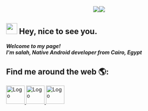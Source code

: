 <h1 align="center"><img src="https://imgbbb.com/images/2020/08/20/Vanilla-1s-286px14958fcc48cc51c2.gif"/><img src="https://imgbbb.com/images/2020/08/20/developer_breath5556925351e9b5f1.gif"/></h1>

<h2><img src="https://emojis.slackmojis.com/emojis/images/1531849430/4246/blob-sunglasses.gif?1531849430" width="30"/> Hey, nice to see you.</h2>
<h5>Welcome to my page! </br> I'm salah, Native Android developer from <b>Cairo, Egypt</b></h5>

## Find me around the web 🌎: 
 

 
 
 
 
 
 
 
  <a href="https://www.facebook.com/salah.s201">
         <img alt="Logo" src="https://cdn4.iconfinder.com/data/icons/social-media-icons-the-circle-set/48/facebook_circle-512.png"
         width="50" height="50">
 
 
 
 
 <a href="https://www.linkedin.com/in/salah-samy512">
         <img alt="Logo" src="https://cdn.iconscout.com/icon/free/png-512/linkedin-circle-1868976-1583140.png"
         width="50" height="50">
      </a><a href="salahsamy512@gmail.com">
         <img alt="Logo" src="https://cdn2.iconfinder.com/data/icons/social-icons-circular-color/512/gmail-512.png"
         width="50" height="50">
      </a>
